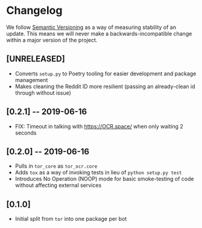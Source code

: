 # Changelog

We follow [Semantic Versioning](http://semver.org/) as a way of measuring stability of an update. This
means we will never make a backwards-incompatible change within a major version of the project.

## [UNRELEASED]

- Converts `setup.py` to Poetry tooling for easier development and package management
- Makes cleaning the Reddit ID more resilient (passing an already-clean id through without issue)

## [0.2.1] -- 2019-06-16

- FIX: Timeout in talking with <https://OCR.space/> when only waiting 2 seconds

## [0.2.0] -- 2019-06-16

- Pulls in `tor_core` as `tor_ocr.core`
- Adds `tox` as a way of invoking tests in lieu of `python setup.py test`
- Introduces No Operation (NOOP) mode for basic smoke-testing of code without affecting external services

## [0.1.0]

- Initial split from `tor` into one package per bot
